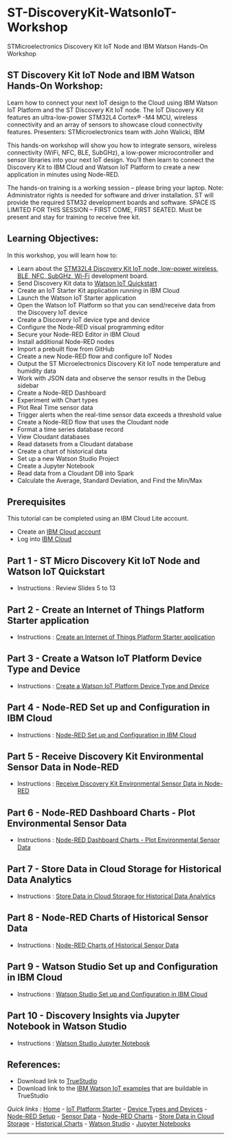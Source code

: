 # ST-DiscoveryKit-WatsonIoT-Workshop
STMicroelectronics Discovery Kit IoT Node and IBM Watson Hands-On Workshop

## ST Discovery Kit IoT Node and IBM Watson Hands-On Workshop:
Learn how to connect your next IoT design to the Cloud using IBM Watson IoT Platform and the ST Discovery Kit IoT node.  The IoT Discovery Kit features an ultra-low-power STM32L4 Cortex® -M4 MCU, wireless connectivity and an array of sensors to showcase cloud connectivity features.
Presenters: STMicroelectronics team with John Walicki, IBM

This hands-on workshop will show you how to integrate sensors, wireless connectivity (WiFi, NFC, BLE, SubGHz), a low-power microcontroller and sensor libraries into your next IoT design. You’ll then learn to connect the Discovery Kit to IBM Cloud and Watson IoT Platform to create a new application in minutes using Node-RED.

The hands-on training is a working session – please bring your laptop. Note: Administrator rights is needed for software and driver installation. ST will provide the required STM32 development boards and software. SPACE IS LIMITED FOR THIS SESSION – FIRST COME, FIRST SEATED. Must be present and stay for training to receive free kit.

## Learning Objectives:
In this workshop, you will learn how to:

- Learn about the [STM32L4 Discovery Kit IoT node, low-power wireless, BLE, NFC, SubGHz, Wi-Fi](https://www.st.com/en/evaluation-tools/b-l475e-iot01a.html) development board.
- Send Discovery Kit data to [Watson IoT Quickstart](https://quickstart.internetofthings.ibmcloud.com/#/)
- Create an IoT Starter Kit application running in IBM Cloud
- Launch the Watson IoT Starter application
- Open the Watson IoT Platform so that you can send/receive data from the Discovery IoT device
- Create a Discovery IoT device type and device
- Configure the Node-RED visual programming editor
- Secure your Node-RED Editor in IBM Cloud
- Install additional Node-RED nodes
- Import a prebuilt flow from GitHub
- Create a new Node-RED flow and configure IoT Nodes
- Output the ST Microelectronics Discovery Kit IoT node temperature and humidity data
- Work with JSON data and observe the sensor results in the Debug sidebar
- Create a Node-RED Dashboard
- Experiment with Chart types
- Plot Real Time sensor data
- Trigger alerts when the real-time sensor data exceeds a threshold value
- Create a Node-RED flow that uses the Cloudant node
- Format a time series database record
- View Cloudant databases
- Read datasets from a Cloudant database
- Create a chart of historical data
- Set up a new Watson Studio Project
- Create a Jupyter Notebook
- Read data from a Cloudant DB into Spark
- Calculate the Average, Standard Deviation, and Find the Min/Max

## Prerequisites
This tutorial can be completed using an IBM Cloud Lite account.

* Create an [IBM Cloud account](https://ibm.biz/BdYMsj)
* Log into [IBM Cloud](https://console.bluemix.net/login)

## Part 1 - ST Micro Discovery Kit IoT Node and Watson IoT Quickstart

- Instructions : Review Slides 5 to 13

## Part 2 - Create an Internet of Things Platform Starter application

- Instructions : [Create an Internet of Things Platform Starter application](CREATEIOTP.md)

## Part 3 - Create a Watson IoT Platform Device Type and Device

- Instructions : [Create a Watson IoT Platform Device Type and Device](DISCOVERYDEVICE.md)

## Part 4 - Node-RED Set up and Configuration in IBM Cloud

- Instructions : [Node-RED Set up and Configuration in IBM Cloud](NODERED.md)

## Part 5 - Receive Discovery Kit Environmental Sensor Data in Node-RED

- Instructions : [Receive Discovery Kit Environmental Sensor Data in Node-RED](DISCOVERYIOTDATA.md)

## Part 6 - Node-RED Dashboard Charts - Plot Environmental Sensor Data

- Instructions : [Node-RED Dashboard Charts - Plot Environmental Sensor Data](DASHBOARD.md)

## Part 7 - Store Data in Cloud Storage for Historical Data Analytics

- Instructions : [Store Data in Cloud Storage for Historical Data Analytics](CLOUDANT.md)

## Part 8 - Node-RED Charts of Historical Sensor Data

- Instructions : [Node-RED Charts of Historical Sensor Data](HISTORY.md)

## Part 9 - Watson Studio Set up and Configuration in IBM Cloud

- Instructions : [Watson Studio Set up and Configuration in IBM Cloud](STUDIO.md)

## Part 10 - Discovery Insights via Jupyter Notebook in Watson Studio

- Instructions : [Watson Studio Jupyter Notebook](JUPYTER.md)

## References:
- Download link to [TrueStudio](https://atollic.com/truestudio/)
- Download link to the [IBM Watson IoT examples](https://www.st.com/en/evaluation-tools/b-l475e-iot01a.html) that are buildable in TrueStudio

*Quick links :*
[Home](README.md) - [IoT Platform Starter](CREATEIOTP.md) - [Device Types and Devices](DISCOVERYDEVICE.md) - [Node-RED Setup](NODERED.md) - [Sensor Data](DISCOVERYIOTDATA.md) - [Node-RED Charts](DASHBOARD.md) - [Store Data in Cloud Storage](CLOUDANT.md) - [Historical Charts](HISTORY.md) - [Watson Studio](STUDIO.md) - [Jupyter Notebooks](JUPYTER.md)
***
